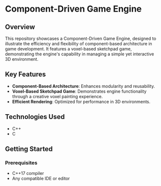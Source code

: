 # Component-Driven Game Engine

## Overview

This repository showcases a Component-Driven Game Engine, designed to illustrate the efficiency and flexibility of component-based architecture in game development. It features a voxel-based sketchpad game, demonstrating the engine's capability in managing a simple yet interactive 3D environment.

## Key Features

- **Component-Based Architecture**: Enhances modularity and reusability.
- **Voxel-Based Sketchpad Game**: Demonstrates engine functionality through a creative voxel painting experience.
- **Efficient Rendering**: Optimized for performance in 3D environments.

## Technologies Used

- C++
- C

## Getting Started

### Prerequisites

- C++17 compiler
- Any compatible IDE or editor
